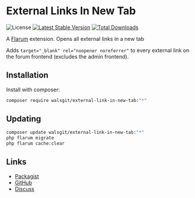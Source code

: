 # External Links In New Tab

![License](https://img.shields.io/badge/license-MIT-blue.svg) [![Latest Stable Version](https://img.shields.io/packagist/v/walsgit/external-link-in-new-tab.svg)](https://packagist.org/packages/walsgit/external-link-in-new-tab) [![Total Downloads](https://img.shields.io/packagist/dt/walsgit/external-link-in-new-tab.svg)](https://packagist.org/packages/walsgit/external-link-in-new-tab)

A [Flarum](https://flarum.org) extension. Opens all external links in a new tab

Adds `target="_blank" rel="noopener noreferrer"` to every external link on the forum frontend (excludes the admin frontend).

## Installation

Install with composer:

```sh
composer require walsgit/external-link-in-new-tab:"*"
```

## Updating

```sh
composer update walsgit/external-link-in-new-tab:"*"
php flarum migrate
php flarum cache:clear
```

## Links

- [Packagist](https://packagist.org/packages/walsgit/external-link-in-new-tab)
- [GitHub](https://github.com/walsgit/external-link-in-new-tab)
- [Discuss](https://discuss.flarum.org/d/PUT_DISCUSS_SLUG_HERE)
